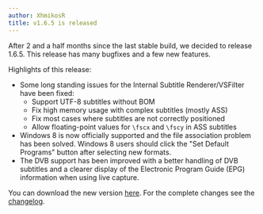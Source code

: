 ```yaml
---
author: XhmikosR
title: v1.6.5 is released
---
```


After 2 and a half months since the last stable build, we decided to release 1.6.5.
This release has many bugfixes and a few new features.

Highlights of this release:

* Some long standing issues for the Internal Subtitle Renderer/VSFilter have been fixed:
    * Support UTF-8 subtitles without BOM
    * Fix high memory usage with complex subtitles (mostly ASS)
    * Fix most cases where subtitles are not correctly positioned
    * Allow floating-point values for `\fscx` and `\fscy` in ASS subtitles
* Windows 8 is now officially supported and the file association problem has been solved. Windows 8 users should click the "Set Default Programs" button after selecting new formats.
* The DVB support has been improved with a better handling of DVB subtitles and a clearer display of the Electronic Program Guide (EPG) information when using live capture.

You can download the new version [here](/downloads/).
For the complete changes see the [changelog](/changelog/).
